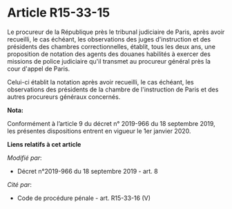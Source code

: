 # Article R15-33-15

Le procureur de la République près le   tribunal judiciaire de Paris, après avoir recueilli, le cas échéant, les observations
des juges d'instruction et des présidents des chambres correctionnelles, établit, tous les deux ans, une proposition de
notation des agents des douanes habilités à exercer des missions de police judiciaire qu'il transmet au procureur général
près la cour d'appel de Paris. 

Celui-ci établit la notation après avoir recueilli, le cas échéant, les observations des présidents de la chambre de
l'instruction de Paris et des autres procureurs généraux concernés.

**Nota:**

Conformément à l’article 9 du décret n° 2019-966 du 18 septembre 2019, les présentes dispositions entrent en vigueur le 1er
janvier 2020.

**Liens relatifs à cet article**

_Modifié par_:

  - Décret n°2019-966 du 18 septembre 2019 - art. 8

_Cité par_:

  - Code de procédure pénale - art. R15-33-16 (V)
